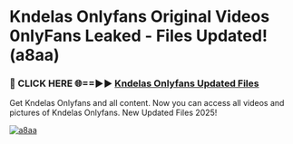 # Kndelas Onlyfans Original Videos 0nlyFans Leaked - Files Updated! (a8aa)

<h3>🔴 CLICK HERE 🌐==►► <a href="https://tinyurl.com/ehrbuxhb" rel="nofollow">Kndelas Onlyfans Updated Files</a></h3>

Get Kndelas Onlyfans and all content. Now you can access all videos and pictures of Kndelas Onlyfans. New Updated Files 2025!

[![a8aa](https://i.imgur.com/lVYEuWS.gif)](https://tinyurl.com/ehrbuxhb)
